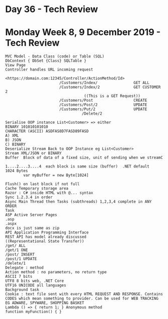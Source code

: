 # Day 36 - Tech Review

# Monday Week 8, 9 December 2019 - Tech Review

    MVC Model - Data Class (code) or Table (SQL)
    DbContext { DbSet {Class} SQLTable }
    View Page
    Controller handles URL incoming request

    <https://domain.com:12345/Controller/ActionMethod/Id>
    					    /Customers/Index/                GET ALL
    					    /Customers/Index/2               GET CUSTOMER 2
    					               ((This is a GET Request))
    					    /Customers/Post                  CREATE
    					    /Customers/Post/2                UPDATE
    					    /Customers/Put/2                 UPDATE
    					              /Delete/2

    Serialise OOP instance List<Customer> => either
    BINARY 101010101010
    CHARACTER (ASCII) ASDFAS8D7FASD89FASD
    A) XML
    B) JSON
    C) BINARY
    Deserialize Stream Back to OOP Instance eg List<Customer>
    Stream XML/JSON or BINARY
    Buffer	Block of data of a fixed size, unit of sending when we streamC

    1....2....3....4  each block is same size (buffer)  .NET default    1024 Bytes
    		var myBuffer = new Byte[1024]

    Flush() on last block if not full
    Cache Temporary storage area
    Razor : C# inside HTML with @... syntax
    Sync 1.2.3.4 in order
    Async Main Thread then Tasks (subthreads) 1,2,3,4 complete in ANY ORDER
    Task
    ASP Active Server Pages
    .asp
    .aspx
    docx is just same as zip
    API Application Programming Interface
    REST API has model already discussed
    ((Representational State Transfer))
    /get/ ALL
    /get/1 ONE
    /post/ INSERT
    /post/1 UPDATE
    /delete/1
    Delegate : method
    Action method : no parameters, no return type
    ASCII 7 bits
    UTF8 8 bits web, .NET Core
    UTF16 UNICODE all languages
    Background task
    Cookie : text file sent with every HTML REQUEST AND RESPONSE. Contains CODES which mean something to provider. Can be used for WEB TRACKING EG ADWARE, SPYWARE, SHOPPING BASKET
    Lambda () => { return 1; } Anonymous method
    function myFunction() { }